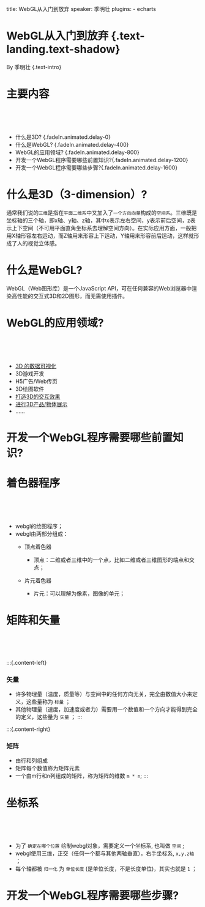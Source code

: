 title: WebGL从入门到放弃
speaker: 季明壮
plugins:
    - echarts

<slide class="bg-black-blue aligncenter">

# WebGL从入门到放弃 {.text-landing.text-shadow}

By 季明壮 {.text-intro}

<slide class="bg-black-blue aligncenter">

# 主要内容

<br />
<br />
<br />

* 什么是3D? {.fadeIn.animated.delay-0}
* 什么是WebGL? {.fadeIn.animated.delay-400}
* WebGL的应用领域? {.fadeIn.animated.delay-800}
* 开发一个WebGL程序需要哪些前置知识?{.fadeIn.animated.delay-1200}
* 开发一个WebGL程序需要哪些步骤?{.fadeIn.animated.delay-1600}

<slide class="bg-black-blue aligncenter" >

# 什么是3D（3-dimension）?

通常我们说的`三维`是指在`平面二维系`中又加入了`一个方向向量`构成的`空间系`。三维既是坐标轴的三个轴，即x轴、y轴、z轴，其中x表示左右空间，y表示前后空间，z表示上下空间（不可用平面直角坐标系去理解空间方向）。在实际应用方面，一般把用X轴形容左右运动，而Z轴用来形容上下运动，Y轴用来形容前后运动，这样就形成了人的视觉立体感。

<slide class="bg-black-blue aligncenter">

# 什么是WebGL?

WebGL（Web图形库）是一个JavaScript API，可在任何兼容的Web浏览器中渲染高性能的交互式3D和2D图形，而无需使用插件。

<slide class="bg-black-blue aligncenter">

# WebGL的应用领域?

<br />
<br />
<br />

* [3D 的数据可视化](https://cybermap.kaspersky.com/)
* 3D游戏开发
* H5广告/Web传页
* 3D绘图软件
* [打造3D的交互效果](http://bookcase.chromeexperiments.com/)
* [进行3D产品/物体展示](https://alteredqualia.com/three/examples/materials_cars.html)
* ......

<slide class="bg-black-blue aligncenter">

# 开发一个WebGL程序需要哪些前置知识?

<slide class="bg-black-blue aligncenter">

# 着色器程序
<br />
<br />
<br />

* webgl的绘图程序；
* webgl由两部分组成： 
    + 顶点着色器
        - 顶点：二维或者三维中的一个点，比如二维或者三维图形的端点和交点；

    + 片元着色器
        - 片元：可以理解为像素，图像的单元；

<slide class="bg-black-blue aligncenter">

# 矩阵和矢量
<br />
<br />
<br />

:::{.content-left}
### 矢量
* 许多物理量（温度，质量等）与空间中的任何方向无关，完全由数值大小来定义，这些量称为 `标量` ；
* 其他物理量（速度，加速度或者力）需要用一个数值和一个方向才能得到完全的定义，这些量为 `矢量` ；
:::

:::{.content-right}
### 矩阵
* 由行和列组成
* 矩阵每个数值称为矩阵元素
* 一个由m行和n列组成的矩阵，称为矩阵的维数 `m * n`;
:::

<slide class="bg-black-blue aligncenter">

# 坐标系
<br />
<br />
<br />

* 为了 `确定在哪个位置` 绘制webgl对象，需要定义一个坐标系, 也叫做 `空间` ; 
* webgl使用三维，正交（任何一个都与其他两轴垂直），右手坐标系, `x,y,z轴` ；
* 每个轴都被 `归一化` 为 `单位长度` (是单位长度，不是长度单位)，其实也就是 `1` ；


<slide class="bg-black-blue aligncenter">

# 开发一个WebGL程序需要哪些步骤?